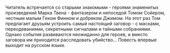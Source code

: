 <!--2016-12-17 21:58:09-->
Читатель встречается со старыми знакомыми - героями знаменитых произведений Марка Твена - фантазером и непоседой Томом Сойером, честным малым Геком Финном и добряком Джимом. На этот раз Том предлагает друзьям устроить самый настоящий заговор - с масками, переодеваниями, секретными сигналами и тайными собраниями. Однако события развиваются неожиданно для героев, и вместо заговора им приходится расследовать убийство… 
        Повесть впервые выходит на русском языке.